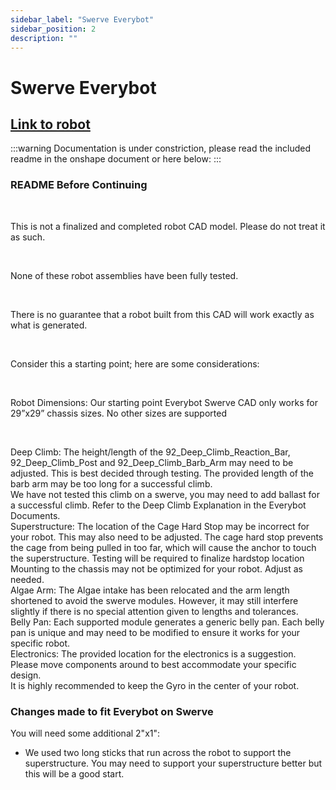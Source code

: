 ```yaml
---
sidebar_label: "Swerve Everybot"
sidebar_position: 2
description: ""
---
```


# Swerve Everybot

## [Link to robot](https://cad.onshape.com/documents/6092fa1a75b6df7bcb1491a8/w/f9d68b609e79b6061a0e1a79/e/4803a4a9b9523c0f2d3cb873)
:::warning
Documentation is under constriction, please read the included readme in the onshape document or here below:
:::

### README Before Continuing

<br/>

This is not a finalized and completed robot CAD model. Please do not treat it as such.

<br/>

None of these robot assemblies have been fully tested.

<br/>

There is no guarantee that a robot built from this CAD will work exactly as what is generated.

<br/>

Consider this a starting point; here are some considerations: 

<br/>

Robot Dimensions:
Our starting point Everybot Swerve CAD only works for 29”x29” chassis sizes. No other sizes are supported

<br/>

Deep Climb:
The height/length of the 92_Deep_Climb_Reaction_Bar, 92_Deep_Climb_Post and 92_Deep_Climb_Barb_Arm may need to be adjusted. This is best decided through testing. The provided length of the barb arm may be too long for a successful climb.
<br/>
We have not tested this climb on a swerve, you may need to add ballast for a successful climb. Refer to the Deep Climb Explanation in the Everybot Documents.
<br/>
Superstructure:
The location of the Cage Hard Stop may be incorrect for your robot. This may also need to be adjusted. The cage hard stop prevents the cage from being pulled in too far, which will cause the anchor to touch the superstructure. Testing will be required to finalize hardstop location
<br/>
Mounting to the chassis may not be optimized for your robot. Adjust as needed.
<br/>
Algae Arm:
The Algae intake has been relocated and the arm length shortened to avoid the swerve modules. However, it may still interfere slightly if there is no special attention given to lengths and tolerances.
<br/>
Belly Pan:
Each supported module generates a generic belly pan. Each belly pan is unique and may need to be modified to ensure it works for your specific robot.
<br/>
Electronics:
The provided location for the electronics is a suggestion. Please move components around to best accommodate your specific design.
<br/>
It is highly recommended to keep the Gyro in the center of your robot.

### Changes made to fit Everybot on Swerve

You will need some additional 2"x1":

- We used two long sticks that run across the robot to support the superstructure. You may need to support your superstructure better but this will be a good start.